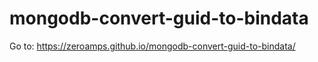# mongodb-convert-guid-to-bindata

Go to: https://zeroamps.github.io/mongodb-convert-guid-to-bindata/
